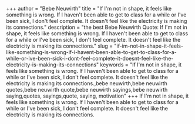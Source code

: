 +++
author = "Bebe Neuwirth"
title = "If I'm not in shape, it feels like something is wrong. If I haven't been able to get to class for a while or I've been sick, I don't feel complete. It doesn't feel like the electricity is making its connections."
description = "the best Bebe Neuwirth Quote: If I'm not in shape, it feels like something is wrong. If I haven't been able to get to class for a while or I've been sick, I don't feel complete. It doesn't feel like the electricity is making its connections."
slug = "if-im-not-in-shape-it-feels-like-something-is-wrong-if-i-havent-been-able-to-get-to-class-for-a-while-or-ive-been-sick-i-dont-feel-complete-it-doesnt-feel-like-the-electricity-is-making-its-connections"
keywords = "If I'm not in shape, it feels like something is wrong. If I haven't been able to get to class for a while or I've been sick, I don't feel complete. It doesn't feel like the electricity is making its connections.,bebe neuwirth,bebe neuwirth quotes,bebe neuwirth quote,bebe neuwirth sayings,bebe neuwirth saying,quotes, sayings,quote, saying, motivation"
+++
If I'm not in shape, it feels like something is wrong. If I haven't been able to get to class for a while or I've been sick, I don't feel complete. It doesn't feel like the electricity is making its connections.
